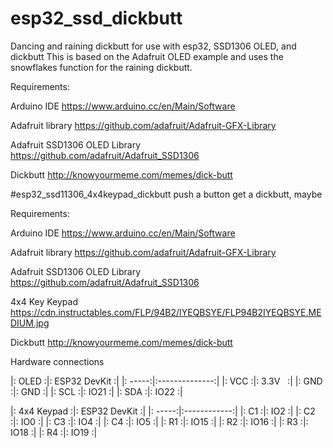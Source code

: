# esp32_ssd_dickbutt
Dancing and raining dickbutt for use with esp32, SSD1306 OLED, and dickbutt
This is based on the Adafruit OLED example and uses the snowflakes function for the raining dickbutt.

Requirements:

Arduino IDE
https://www.arduino.cc/en/Main/Software

Adafruit library
https://github.com/adafruit/Adafruit-GFX-Library

Adafruit SSD1306 OLED Library
https://github.com/adafruit/Adafruit_SSD1306

Dickbutt
http://knowyourmeme.com/memes/dick-butt


#esp32_ssd11306_4x4keypad_dickbutt
push a button get a dickbutt, maybe


Requirements:

Arduino IDE
https://www.arduino.cc/en/Main/Software

Adafruit library
https://github.com/adafruit/Adafruit-GFX-Library

Adafruit SSD1306 OLED Library
https://github.com/adafruit/Adafruit_SSD1306

4x4 Key Keypad
https://cdn.instructables.com/FLP/94B2/IYEQBSYE/FLP94B2IYEQBSYE.MEDIUM.jpg

Dickbutt
http://knowyourmeme.com/memes/dick-butt


Hardware connections

|: OLED :|: ESP32 DevKit :|
|: -----:|:--------------:|
|: VCC  :|:     3.3V     :|
|: GND  :|:     GND      :|
|: SCL  :|:     IO21     :|
|: SDA  :|:     IO22     :|

|: 4x4 Keypad    :|:  ESP32 DevKit :|
|: -----:|:------------:|
|: C1            :|:     IO2 :|
|: C2            :|:     IO0 :|
|: C3            :|:     IO4 :|
|: C4            :|:     IO5 :|
|: R1            :|:     IO15 :|
|: R2            :|:     IO16 :|
|: R3            :|:     IO18 :|
|: R4            :|:     IO19 :|
